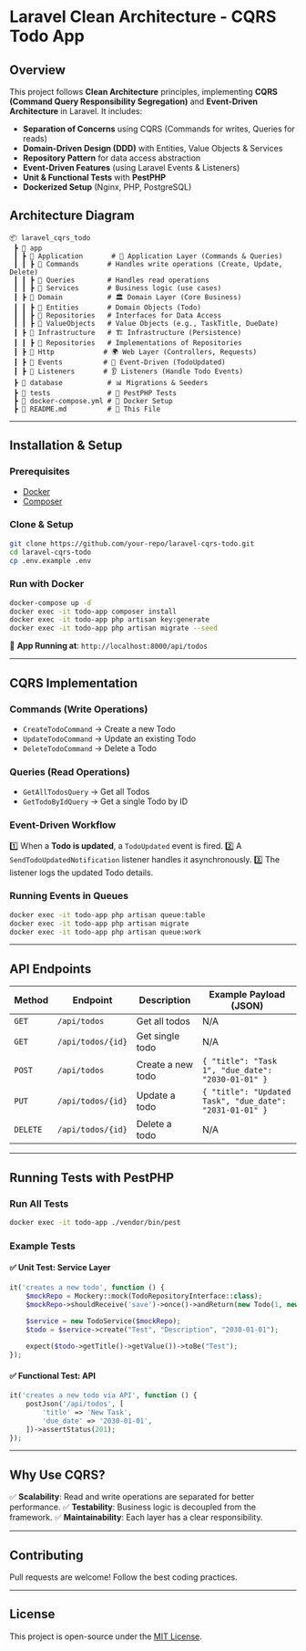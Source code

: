# Laravel Clean Architecture - CQRS Todo App

## Overview
This project follows **Clean Architecture** principles, implementing **CQRS (Command Query Responsibility Segregation)** and **Event-Driven Architecture** in Laravel. It includes:

- **Separation of Concerns** using CQRS (Commands for writes, Queries for reads)
- **Domain-Driven Design (DDD)** with Entities, Value Objects & Services
- **Repository Pattern** for data access abstraction
- **Event-Driven Features** (using Laravel Events & Listeners)
- **Unit & Functional Tests** with **PestPHP**
- **Dockerized Setup** (Nginx, PHP, PostgreSQL)

## Architecture Diagram

```
📦 laravel_cqrs_todo
 ┣ 📂 app
 ┃ ┣ 📂 Application       # 🚀 Application Layer (Commands & Queries)
 ┃ ┃ ┣ 📂 Commands       # Handles write operations (Create, Update, Delete)
 ┃ ┃ ┣ 📂 Queries        # Handles read operations
 ┃ ┃ ┣ 📂 Services       # Business logic (use cases)
 ┃ ┣ 📂 Domain           # 🏛️ Domain Layer (Core Business)
 ┃ ┃ ┣ 📂 Entities       # Domain Objects (Todo)
 ┃ ┃ ┣ 📂 Repositories   # Interfaces for Data Access
 ┃ ┃ ┣ 📂 ValueObjects   # Value Objects (e.g., TaskTitle, DueDate)
 ┃ ┣ 📂 Infrastructure   # 🏗️ Infrastructure (Persistence)
 ┃ ┃ ┣ 📂 Repositories   # Implementations of Repositories
 ┃ ┣ 📂 Http            # 🌍 Web Layer (Controllers, Requests)
 ┃ ┣ 📂 Events          # 📢 Event-Driven (TodoUpdated)
 ┃ ┣ 📂 Listeners       # 👂 Listeners (Handle Todo Events)
 ┣ 📂 database           # 📊 Migrations & Seeders
 ┣ 📂 tests              # 🧪 PestPHP Tests
 ┣ 📜 docker-compose.yml # 🐳 Docker Setup
 ┣ 📜 README.md          # 📖 This File
```

---

## Installation & Setup

### Prerequisites
- [Docker](https://www.docker.com/)
- [Composer](https://getcomposer.org/)

### Clone & Setup
```sh
git clone https://github.com/your-repo/laravel-cqrs-todo.git
cd laravel-cqrs-todo
cp .env.example .env
```

### Run with Docker
```sh
docker-compose up -d
docker exec -it todo-app composer install
docker exec -it todo-app php artisan key:generate
docker exec -it todo-app php artisan migrate --seed
```

🚀 **App Running at**: `http://localhost:8000/api/todos`

---

## CQRS Implementation

### **Commands (Write Operations)**
- `CreateTodoCommand` → Create a new Todo
- `UpdateTodoCommand` → Update an existing Todo
- `DeleteTodoCommand` → Delete a Todo

### **Queries (Read Operations)**
- `GetAllTodosQuery` → Get all Todos
- `GetTodoByIdQuery` → Get a single Todo by ID

### **Event-Driven Workflow**
1️⃣ When a **Todo is updated**, a `TodoUpdated` event is fired.
2️⃣ A `SendTodoUpdatedNotification` listener handles it asynchronously.
3️⃣ The listener logs the updated Todo details.

### **Running Events in Queues**
```sh
docker exec -it todo-app php artisan queue:table
docker exec -it todo-app php artisan migrate
docker exec -it todo-app php artisan queue:work
```

---

## API Endpoints

| Method | Endpoint               | Description            | Example Payload (JSON) |
|--------|------------------------|------------------------|------------------------|
| `GET`  | `/api/todos`           | Get all todos         | N/A                    |
| `GET`  | `/api/todos/{id}`      | Get single todo       | N/A                    |
| `POST` | `/api/todos`           | Create a new todo     | `{ "title": "Task 1", "due_date": "2030-01-01" }` |
| `PUT`  | `/api/todos/{id}`      | Update a todo         | `{ "title": "Updated Task", "due_date": "2031-01-01" }` |
| `DELETE` | `/api/todos/{id}`    | Delete a todo        | N/A |

---

## Running Tests with PestPHP

### Run All Tests
```sh
docker exec -it todo-app ./vendor/bin/pest
```

### Example Tests

#### ✅ Unit Test: Service Layer
```php
it('creates a new todo', function () {
    $mockRepo = Mockery::mock(TodoRepositoryInterface::class);
    $mockRepo->shouldReceive('save')->once()->andReturn(new Todo(1, new TaskTitle("Test"), "Description", new DueDate("2030-01-01")));
    
    $service = new TodoService($mockRepo);
    $todo = $service->create("Test", "Description", "2030-01-01");

    expect($todo->getTitle()->getValue())->toBe("Test");
});
```

#### ✅ Functional Test: API
```php
it('creates a new todo via API', function () {
    postJson('/api/todos', [
        'title' => 'New Task',
        'due_date' => '2030-01-01',
    ])->assertStatus(201);
});
```

---

## Why Use CQRS?

✅ **Scalability**: Read and write operations are separated for better performance.
✅ **Testability**: Business logic is decoupled from the framework.
✅ **Maintainability**: Each layer has a clear responsibility.

---

## Contributing
Pull requests are welcome! Follow the best coding practices.

---

## License
This project is open-source under the [MIT License](LICENSE).